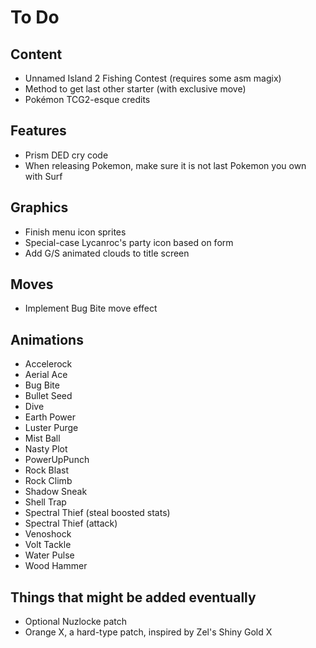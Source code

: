 # To Do

## Content

- Unnamed Island 2 Fishing Contest (requires some asm magix)
- Method to get last other starter (with exclusive move)
- Pokémon TCG2-esque credits

## Features

- Prism DED cry code
- When releasing Pokemon, make sure it is not last Pokemon you own with Surf

## Graphics

- Finish menu icon sprites
- Special-case Lycanroc's party icon based on form
- Add G/S animated clouds to title screen

## Moves

- Implement Bug Bite move effect

## Animations

- Accelerock
- Aerial Ace
- Bug Bite
- Bullet Seed
- Dive
- Earth Power
- Luster Purge
- Mist Ball
- Nasty Plot
- PowerUpPunch
- Rock Blast
- Rock Climb
- Shadow Sneak
- Shell Trap
- Spectral Thief (steal boosted stats)
- Spectral Thief (attack)
- Venoshock
- Volt Tackle
- Water Pulse
- Wood Hammer

## Things that might be added eventually

- Optional Nuzlocke patch
- Orange X, a hard-type patch, inspired by Zel's Shiny Gold X